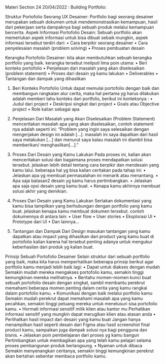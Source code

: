 Materi Section 24 20/04/2022 :
Building Portfolio:

Struktur Portofolio Seorang UX Desainer:
Portfolio bagi seorang desainer merupakan sebuah dokumen untuk mendemonstrasikan kemampuan, hasil dari pekerjaan serta dampaknya bagi sebuah produk melalui kemampuan bercerita.
Aspek Informasi Portofolio Desain:
Sebuah portfolio akan memerlukan aspek informasi untuk bisa dibuat sebaik mungkin, aspek informasi tersebut terdiri dari:
•	Cara berpikir seorang desainer
•	Cara penyelesaian masalah (problem solving)
•	Proses pembuatan desain

Kerangka Portofolio Desainer:
kita akan membutuhkan sebuah kerangka portfolio yang baik. kerangka tersebut meliputi lima poin utama:
•	Beri konteks portofolio
•	Penjelasan dari masalah yang akan diselesaikan (problem statement)
•	Proses dari desain yg kamu lakukan
•	Deliverables
•	Tantangan dan dampak yang dihasilkan

1.	Beri Konteks Portofolio
Untuk dapat memulai portofolio dengan baik dan membangun rangkaian alur cerita, maka hal pertama yg harus dilakukan adalah memberi tahu konteks dari portfolio, berikut ini konteksnya :
•	Judul dari project
•	Deskripsi singkat dari project
•	Goals atau Objective project
•	Role kalian sebagai apa

2.	Penjelasan Dari Masalah yang Akan Diselesaikan (Problem Statement)
menceritakan masalah apa yang akan diselesaikan, contoh statement nya adalah seperti ini: “Problem yang ingin saya selesaikan dengan mengerjakan design ini adalah […]. masalah ini saya dapatkan dari hasil saya melakukan […] dan menurut saya kalau masalah ini diambil bisa memberikan/ menghasilkan[…].”

3.	Proses Dari Desain yang Kamu Lakukan
Pada proses ini, kalian akan menceritakan solusi dan bagaimana proses mendapatkan solusi tersebut. jelaskan lebih detail tentang cara berpikir dan mendesain yang kamu lalui. beberapa hal yg bisa kalian ceritakan pada tahap ini:
•	Jelaskan apa yg membuat permasalahan ini menarik atau menantang.
•	Apa saja batasan2 desain yg kamu harus pertimbangkan.
•	Jelaskan apa saja opsi desain yang kamu buat.
•	Kenapa kamu akhirnya membuat solusi akhir yang demikian.

4.	Proses Dari Desain yang Kamu Lakukan
Sertakan dokumentasi yang kamu bisa tampilkan yang berhubungan dengan portfolio yang kamu buat. jelaskan kenapa kamu membuat dokumen tersebut. contoh dokumennya di antara lain:
•	User flow
•	User stories
•	Eksplorasi UI
•	Prototype dari UI
•	Dan lainnya…

5.	Tantangan dan Dampak Dari Design
masukan tantangan yang kamu dapatkan atau impact yang dihasilkan dari product yang kamu buat di portofolio kalian karena hal tersebut penting adanya untuk mengukur keberhasilan dari produk yg kalian buat.

Prinsip Sebuah Portofolio Desainer
Selain struktur dari sebuah portfolio yang baik, maka kita harus memperhatikan beberapa prinsip berikut agar portfolio kamu menjadi lebih baik lagi:
•	Dapat untuk diakses dengan mudah
Semakin mudah mereka mengakses portofolio kamu, semakin tinggi kemungkinan mereka melihatnya.
•	Beritahu momen-momen kunci
buat sebuah portofolio desain dengan singkat, sambil membantu perekrut memahami beberapa momen penting dalam cerita yang kamu rangkai dalam portofolio kamu.
•	Komunikasi dengan baik melalui portfolio kamu
Semakin mudah perekrut dapat memahami masalah apa yang kamu pecahkan, semakin tinggi peluang mereka untuk menelusuri sisa portofolio kamu.
•	Hormati informasi sensitif milik klien atau kantor mu
Perhatikan informasi sensitif yang mungkin dapat merugikan klien atau atasan anda
•	Perlihatkan hasil impact dari desain yang kamu buat
Jangan hanya menampilkan hasil seperti desain dari Figma atau hasil screenshot final product kamu, sampaikan juga dampak solusi nya bagi pengguna dan bisnis.
•	Jelaskan poin pembelajaran dari proses yg kamu bangun
Pertimbangkan untuk membagikan apa yang telah kamu pelajari selama proses pembangunan produk berlangsung.
•	Nyaman untuk dibaca
Semakin menyenangkan ceritanya, semakin tinggi kemungkinan perekrut akan bertahan sebentar membaca portfolio kamu.

